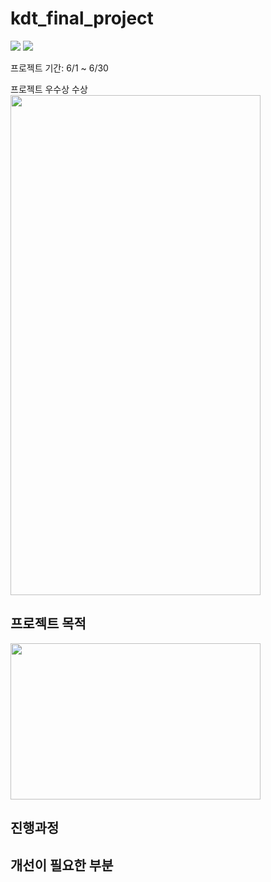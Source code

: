 # kdt_final_project
<img src="https://img.shields.io/badge/Python-3776AB?style=for-the-badge&logo=Python&logoColor=white"> <img src="https://img.shields.io/badge/PyTorch-EE4C2C?style=for-the-badge&logo=PyTorch&logoColor=white">

프로젝트 기간: 6/1 ~ 6/30

프로젝트 우수상 수상
<img src="https://github.com/owenchoi96/templates/assets/123911225/32a35169-44df-4561-9275-028b7f6f2c30" width="400" height="800"/>

## 프로젝트 목적
<img src="https://github.com/owenchoi96/templates/assets/123911225/573d8895-618b-4927-9958-e0935c638685" width="400" height="250"/>

## 진행과정

## 개선이 필요한 부분
